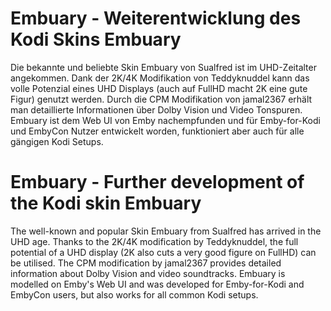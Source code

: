 # Embuary - Weiterentwicklung des Kodi Skins Embuary

Die bekannte und beliebte Skin Embuary von Sualfred ist im UHD-Zeitalter angekommen. Dank der 2K/4K Modifikation von Teddyknuddel kann das volle Potenzial eines UHD Displays (auch auf FullHD macht 2K eine gute Figur) genutzt werden. Durch die CPM Modifikation von jamal2367 erhält man detaillierte Informationen über Dolby Vision und Video Tonspuren. Embuary ist dem Web UI von Emby nachempfunden und für Emby-for-Kodi und EmbyCon Nutzer entwickelt worden, funktioniert aber auch für alle gängigen Kodi Setups.

# Embuary - Further development of the Kodi skin Embuary

The well-known and popular Skin Embuary from Sualfred has arrived in the UHD age. Thanks to the 2K/4K modification by Teddyknuddel, the full potential of a UHD display (2K also cuts a very good figure on FullHD) can be utilised. The CPM modification by jamal2367 provides detailed information about Dolby Vision and video soundtracks. Embuary is modelled on Emby's Web UI and was developed for Emby-for-Kodi and EmbyCon users, but also works for all common Kodi setups.


